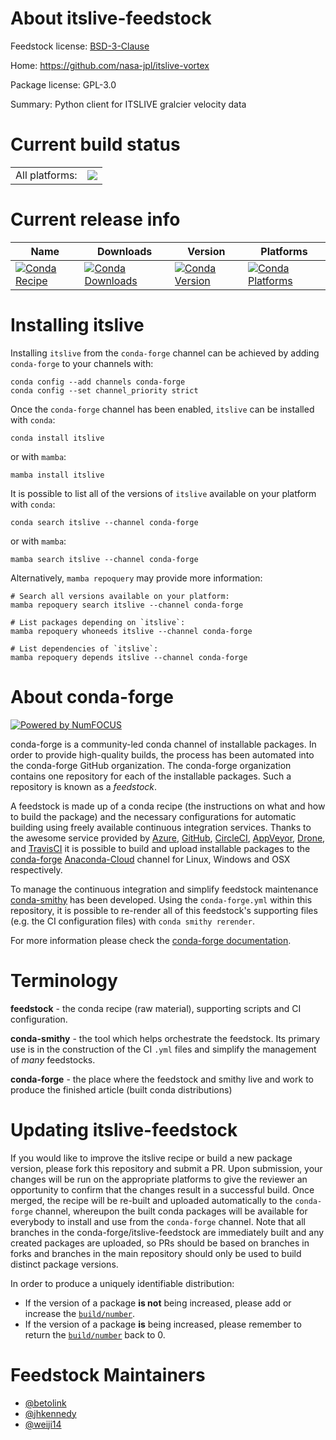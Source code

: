 About itslive-feedstock
=======================

Feedstock license: [BSD-3-Clause](https://github.com/conda-forge/itslive-feedstock/blob/main/LICENSE.txt)

Home: https://github.com/nasa-jpl/itslive-vortex

Package license: GPL-3.0

Summary: Python client for ITSLIVE gralcier velocity data

Current build status
====================


<table><tr><td>All platforms:</td>
    <td>
      <a href="https://dev.azure.com/conda-forge/feedstock-builds/_build/latest?definitionId=18518&branchName=main">
        <img src="https://dev.azure.com/conda-forge/feedstock-builds/_apis/build/status/itslive-feedstock?branchName=main">
      </a>
    </td>
  </tr>
</table>

Current release info
====================

| Name | Downloads | Version | Platforms |
| --- | --- | --- | --- |
| [![Conda Recipe](https://img.shields.io/badge/recipe-itslive-green.svg)](https://anaconda.org/conda-forge/itslive) | [![Conda Downloads](https://img.shields.io/conda/dn/conda-forge/itslive.svg)](https://anaconda.org/conda-forge/itslive) | [![Conda Version](https://img.shields.io/conda/vn/conda-forge/itslive.svg)](https://anaconda.org/conda-forge/itslive) | [![Conda Platforms](https://img.shields.io/conda/pn/conda-forge/itslive.svg)](https://anaconda.org/conda-forge/itslive) |

Installing itslive
==================

Installing `itslive` from the `conda-forge` channel can be achieved by adding `conda-forge` to your channels with:

```
conda config --add channels conda-forge
conda config --set channel_priority strict
```

Once the `conda-forge` channel has been enabled, `itslive` can be installed with `conda`:

```
conda install itslive
```

or with `mamba`:

```
mamba install itslive
```

It is possible to list all of the versions of `itslive` available on your platform with `conda`:

```
conda search itslive --channel conda-forge
```

or with `mamba`:

```
mamba search itslive --channel conda-forge
```

Alternatively, `mamba repoquery` may provide more information:

```
# Search all versions available on your platform:
mamba repoquery search itslive --channel conda-forge

# List packages depending on `itslive`:
mamba repoquery whoneeds itslive --channel conda-forge

# List dependencies of `itslive`:
mamba repoquery depends itslive --channel conda-forge
```


About conda-forge
=================

[![Powered by
NumFOCUS](https://img.shields.io/badge/powered%20by-NumFOCUS-orange.svg?style=flat&colorA=E1523D&colorB=007D8A)](https://numfocus.org)

conda-forge is a community-led conda channel of installable packages.
In order to provide high-quality builds, the process has been automated into the
conda-forge GitHub organization. The conda-forge organization contains one repository
for each of the installable packages. Such a repository is known as a *feedstock*.

A feedstock is made up of a conda recipe (the instructions on what and how to build
the package) and the necessary configurations for automatic building using freely
available continuous integration services. Thanks to the awesome service provided by
[Azure](https://azure.microsoft.com/en-us/services/devops/), [GitHub](https://github.com/),
[CircleCI](https://circleci.com/), [AppVeyor](https://www.appveyor.com/),
[Drone](https://cloud.drone.io/welcome), and [TravisCI](https://travis-ci.com/)
it is possible to build and upload installable packages to the
[conda-forge](https://anaconda.org/conda-forge) [Anaconda-Cloud](https://anaconda.org/)
channel for Linux, Windows and OSX respectively.

To manage the continuous integration and simplify feedstock maintenance
[conda-smithy](https://github.com/conda-forge/conda-smithy) has been developed.
Using the ``conda-forge.yml`` within this repository, it is possible to re-render all of
this feedstock's supporting files (e.g. the CI configuration files) with ``conda smithy rerender``.

For more information please check the [conda-forge documentation](https://conda-forge.org/docs/).

Terminology
===========

**feedstock** - the conda recipe (raw material), supporting scripts and CI configuration.

**conda-smithy** - the tool which helps orchestrate the feedstock.
                   Its primary use is in the construction of the CI ``.yml`` files
                   and simplify the management of *many* feedstocks.

**conda-forge** - the place where the feedstock and smithy live and work to
                  produce the finished article (built conda distributions)


Updating itslive-feedstock
==========================

If you would like to improve the itslive recipe or build a new
package version, please fork this repository and submit a PR. Upon submission,
your changes will be run on the appropriate platforms to give the reviewer an
opportunity to confirm that the changes result in a successful build. Once
merged, the recipe will be re-built and uploaded automatically to the
`conda-forge` channel, whereupon the built conda packages will be available for
everybody to install and use from the `conda-forge` channel.
Note that all branches in the conda-forge/itslive-feedstock are
immediately built and any created packages are uploaded, so PRs should be based
on branches in forks and branches in the main repository should only be used to
build distinct package versions.

In order to produce a uniquely identifiable distribution:
 * If the version of a package **is not** being increased, please add or increase
   the [``build/number``](https://docs.conda.io/projects/conda-build/en/latest/resources/define-metadata.html#build-number-and-string).
 * If the version of a package **is** being increased, please remember to return
   the [``build/number``](https://docs.conda.io/projects/conda-build/en/latest/resources/define-metadata.html#build-number-and-string)
   back to 0.

Feedstock Maintainers
=====================

* [@betolink](https://github.com/betolink/)
* [@jhkennedy](https://github.com/jhkennedy/)
* [@weiji14](https://github.com/weiji14/)

